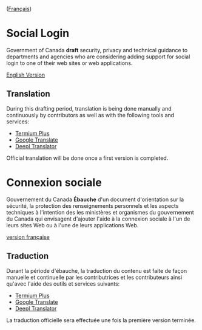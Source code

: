 ([Français](#Connexion-sociale))

# Social Login

Government of Canada **draft** security, privacy and technical guidance to
departments and agencies who are considering adding support for social login to
one of their web sites or web applications.

 [English Version](main-en.md)

## Translation

During this drafting period, translation is being done manually and continuously
by contributors as well as with the following tools and services:

* [Termium Plus](http://www.btb.termiumplus.gc.ca/)
* [Google Translate](https://translate.google.com/)
* [Deepl Translator](https://www.deepl.com/translator)

Official translation will be done once a first version is completed.

# Connexion sociale

Gouvernement du Canada **Ébauche** d'un document d'orientation sur la sécurité,
la protection des renseignements personnels et les aspects techniques à
l'intention des les ministères et organismes du gouvernement du Canada qui
envisagent d'ajouter l'aide à la connexion sociale à l'un de leurs sites Web ou
à l'une de leurs applications Web.

[version française](main-fr.md)

## Traduction

Durant la période d'ébauche, la traduction du contenu est faite de façon
manuelle et continuelle par les contributrices et les contributeurs ainsi
qu'avec l'aide des outils et services suivants:

* [Termium Plus](http://www.btb.termiumplus.gc.ca/)
* [Google Translate](https://translate.google.com/)
* [Deepl Translator](https://www.deepl.com/translator)

La traduction officielle sera effectuée une fois la première version terminée.